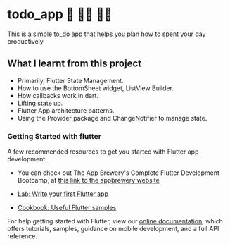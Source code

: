 # todo_app 🙏 ️🏋️‍♂ ️👨‍💻

This is a simple to_do app that helps you plan how to spent your day productively

## What I learnt from this project
- Primarily, Flutter State Management.
- How to use the BottomSheet widget, ListView Builder.
- How callbacks work in dart.
- Lifting state up.
- Flutter App architecture patterns.
- Using the Provider package and ChangeNotifier to manage state.

### Getting Started with flutter

A few recommended resources to get you started with Flutter app development:

- You can check out The App Brewery's Complete Flutter Development Bootcamp, at [this link to the appbrewery website](www.appbrewery.co)

- [Lab: Write your first Flutter app](https://flutter.dev/docs/get-started/codelab)
- [Cookbook: Useful Flutter samples](https://flutter.dev/docs/cookbook)

For help getting started with Flutter, view our
[online documentation](https://flutter.dev/docs), which offers tutorials,
samples, guidance on mobile development, and a full API reference.
